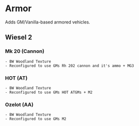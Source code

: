 # Armor
Adds GM/Vanilla-based armored vehicles.

## Wiesel 2
### Mk 20 (Cannon)
	- BW Woodland Texture
	- Reconfigured to use GMs Rh 202 cannon and it's ammo + MG3

### HOT (AT)
	- BW Woodland Texture
	- Reconfigured to use GMs HOT ATGMs + M2

### Ozelot (AA)
	- BW Woodland Texture
	- Reconfigured to use GMs M2